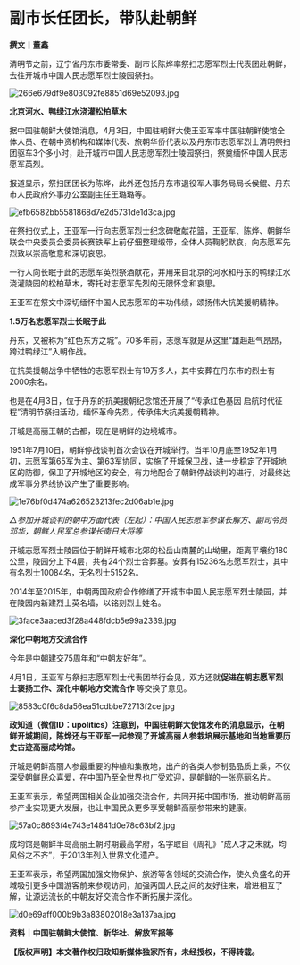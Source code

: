 # 副市长任团长，带队赴朝鲜

**撰文丨董鑫**

清明节之前，辽宁省丹东市委常委、副市长陈烨率祭扫志愿军烈士代表团赴朝鲜，去往开城市中国人民志愿军烈士陵园祭扫。

![266e679df9e803092fe8851d69e52093.jpg](https://raw.githubusercontent.com/qqhsx/qqnews_image/main/2024/04/05/副市长任团长，带队赴朝鲜/266e679df9e803092fe8851d69e52093.jpg)

**北京河水、鸭绿江水浇灌松柏草木**

据中国驻朝鲜大使馆消息，4月3日，中国驻朝鲜大使王亚军率中国驻朝鲜使馆全体人员、在朝中资机构和媒体代表、旅朝华侨代表以及丹东市志愿军烈士清明祭扫团驱车3个多小时，赴开城市中国人民志愿军烈士陵园祭扫，祭奠缅怀中国人民志愿军英烈。

报道显示，祭扫团团长为陈烨，此外还包括丹东市退役军人事务局局长侯鲲、丹东市人民政府外事办公室副主任王璐璐等。

![efb6582bb5581868d7e2d5731de1d3ca.jpg](https://raw.githubusercontent.com/qqhsx/qqnews_image/main/2024/04/05/副市长任团长，带队赴朝鲜/efb6582bb5581868d7e2d5731de1d3ca.jpg)

在祭扫仪式上，王亚军一行向志愿军烈士纪念碑敬献花篮，王亚军、陈烨、朝鲜华联会中央委员会委员长赛铁军上前仔细整理缎带，全体人员鞠躬默哀，向志愿军先烈致以崇高敬意和深切哀思。

一行人向长眠于此的志愿军英烈祭酒献花，并用来自北京的河水和丹东的鸭绿江水浇灌陵园的松柏草木，寄托对志愿军先烈的无限怀念和哀思。

王亚军在祭文中深切缅怀中国人民志愿军的丰功伟绩，颂扬伟大抗美援朝精神。

**1.5万名志愿军烈士长眠于此**

丹东，又被称为“红色东方之城”。70多年前，志愿军就是从这里“雄赳赳气昂昂，跨过鸭绿江”入朝作战。

在抗美援朝战争中牺牲的志愿军烈士有19万多人，其中安葬在丹东市的烈士有2000余名。

也是在4月3日，位于丹东的抗美援朝纪念馆还开展了“传承红色基因 启航时代征程”清明节祭扫活动，缅怀革命先烈，传承伟大抗美援朝精神。

开城是高丽王朝的古都，现在是朝鲜的边境城市。

1951年7月10日，朝鲜停战谈判首次会议在开城举行。当年10月底至1952年1月初，志愿军第65军为主、第63军协同，实施了开城保卫战，进一步稳定了开城地区的防御，保卫了开城地区的安全，有力地配合了朝鲜停战谈判的进行，对最终达成军事分界线协议产生了重要影响。

![1e76bf0d474a626523213fec2d06ab1e.jpg](https://raw.githubusercontent.com/qqhsx/qqnews_image/main/2024/04/05/副市长任团长，带队赴朝鲜/1e76bf0d474a626523213fec2d06ab1e.jpg)

_△参加开城谈判的朝中方面代表（左起）：中国人民志愿军参谋长解方、副司令员邓华，朝鲜人民军总参谋长南日大将等_

开城志愿军烈士陵园位于朝鲜开城市北郊的松岳山南麓的山坳里，距离平壤约180公里，陵园分上下4层，共有24个烈士合葬墓。安葬有15236名志愿军烈士，其中有名烈士10084名，无名烈士5152名。

2014年至2015年，中朝两国政府合作修缮了开城市中国人民志愿军烈士陵园，并在陵园内新建烈士英名墙，以铭刻烈士姓名。

![3face3aaced3f28a448fdcb5e99a2339.jpg](https://raw.githubusercontent.com/qqhsx/qqnews_image/main/2024/04/05/副市长任团长，带队赴朝鲜/3face3aaced3f28a448fdcb5e99a2339.jpg)

**深化中朝地方交流合作**

今年是中朝建交75周年和“中朝友好年”。

4月1日，王亚军与祭扫志愿军烈士代表团举行会见，双方还就**促进在朝志愿军烈士褒扬工作、深化中朝地方交流合作** 等交换了意见。

![8583c0f6c8da56ea51cdbbe72713f2ce.jpg](https://raw.githubusercontent.com/qqhsx/qqnews_image/main/2024/04/05/副市长任团长，带队赴朝鲜/8583c0f6c8da56ea51cdbbe72713f2ce.jpg)

**政知道（微信ID：upolitics）注意到，中国驻朝鲜大使馆发布的消息显示，在朝鲜开城期间，陈烨还与王亚军一起参观了开城高丽人参栽培展示基地和当地重要历史古迹高丽成均馆。**

开城是朝鲜高丽人参最重要的种植和集散地，出产的各类人参制品品质上乘，不仅深受朝鲜民众喜爱，在中国乃至全世界也广受欢迎，是朝鲜的一张亮丽名片。

王亚军表示，希望两国相关企业加强交流合作，共同开拓中国市场，推动朝鲜高丽参产业实现更大发展，也让中国民众更多享受朝鲜高丽参带来的健康。

![57a0c8693f4e743e14841d0e78c63bf2.jpg](https://raw.githubusercontent.com/qqhsx/qqnews_image/main/2024/04/05/副市长任团长，带队赴朝鲜/57a0c8693f4e743e14841d0e78c63bf2.jpg)

成均馆是朝鲜半岛高丽王朝时期最高学府，名字取自《周礼》“成人才之未就，均风俗之不齐”，于2013年列入世界文化遗产。

王亚军表示，希望两国加强文物保护、旅游等各领域的交流合作，使久负盛名的开城吸引更多中国游客前来参观访问，加强两国人民之间的友好往来，增进相互了解，让源远流长的中朝友好交流合作不断拓展并深化。

![d0e69aff000b9b3a83802018e3a137aa.jpg](https://raw.githubusercontent.com/qqhsx/qqnews_image/main/2024/04/05/副市长任团长，带队赴朝鲜/d0e69aff000b9b3a83802018e3a137aa.jpg)

**资料｜中国驻朝鲜大使馆、新华社、解放军报等**

**【版权声明】本文著作权归政知新媒体独家所有，未经授权，不得转载。**

